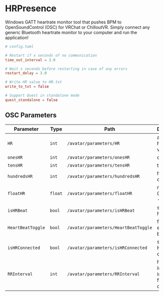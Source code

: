 # HRPresence

Windows GATT heartrate monitor tool that pushes BPM to OpenSoundControl (OSC) for VRChat or ChilloutVR.
Simply connect any generic Bluetooth heartrate monitor to your computer and run the application!

```toml
# config.toml

# Restart if x seconds of no communication
time_out_interval = 3.0

# Wait x seconds before restarting in case of any errors
restart_delay = 3.0

# Write HR value to HR.txt
write_to_txt = false

# Support Quest in standalone mode
quest_standalone = false
```

## OSC Parameters

| Parameter         | Type    | Path                                 | Description                                        |
| ----------------- | ------- | ------------------------------------ | -------------------------------------------------- |
| `HR`              | `int`   | `/avatar/parameters/HR`              | actual heartrate value                             |
| `onesHR`          | `int`   | `/avatar/parameters/onesHR`          | ones digit                                         |
| `tensHR`          | `int`   | `/avatar/parameters/tensHR`          | tens digit                                         |
| `hundredsHR`      | `int`   | `/avatar/parameters/hundredsHR`      | hundreds digit                                     |
| `floatHR`         | `float` | `/avatar/parameters/floatHR`         | maps 0:255 to -1.0:1.0                             |
| `isHRBeat`        | `bool`  | `/avatar/parameters/isHRBeat`        | set when heart beats                               |
| `HeartBeatToggle` | `bool`  | `/avatar/parameters/HeartBeatToggle` | flip flops every heart beat                        |
| `isHRConnected`   | `bool`  | `/avatar/parameters/isHRConnected`   | set when HR monitor connected                      |
| `RRInterval`      | `int`   | `/avatar/parameters/RRInterval`      | heart beat interval int in ms (only for debugging) |
